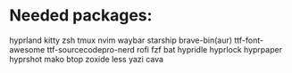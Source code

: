 # Needed packages:
hyprland
kitty
zsh
tmux
nvim
waybar
starship
brave-bin(aur)
ttf-font-awesome
ttf-sourcecodepro-nerd
rofi
fzf
bat
hypridle
hyprlock
hyprpaper
hyprshot
mako
btop
zoxide
less
yazi
cava
